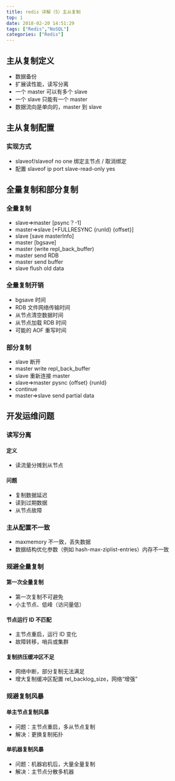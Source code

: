 ```yaml
---
title: redis 详解（5）主从复制
top: 1
date: 2018-02-20 14:51:29
tags: ["Redis","NoSQL"]
categories: ["Redis"]
---
```


## 主从复制定义

- 数据备份
- 扩展读性能，读写分离
- 一个 master 可以有多个 slave
- 一个 slave 只能有一个 master
- 数据流向是单向的，master 到 slave

## 主从复制配置

### 实现方式

- slaveof/slaveof no one 绑定主节点 / 取消绑定
- 配置
  slaveof ip port
  slave-read-only yes

## 全量复制和部分复制

### 全量复制

- slave=>master [psync？-1]
- master=>slave [+FULLRESYNC {runId} {offset}]
- slave [save masterInfo]
- master [bgsave]
- master (write repl_back_buffer)
- master send RDB
- master send buffer
- slave flush old data

### 全量复制开销

- bgsave 时间
- RDB 文件网络传输时间
- 从节点清空数据时间
- 从节点加载 RDB 时间
- 可能的 AOF 重写时间

### 部分复制

- slave 断开
- master write repl_back_buffer
- slave 重新连接 master
- slave=>master pysnc {offset} {runId}
- continue
- master=>slave send partial data

## 开发运维问题

### 读写分离

#### 定义

- 读流量分摊到从节点

#### 问题

- 复制数据延迟
- 读到过期数据
- 从节点故障

### 主从配置不一致

- maxmemory 不一致，丢失数据
- 数据结构优化参数（例如 hash-max-ziplist-entries）内存不一致

### 规避全量复制

#### 第一次全量复制

- 第一次复制不可避免
- 小主节点、低峰（访问量低）

#### 节点运行 ID 不匹配

- 主节点重启，运行 ID 变化
- 故障转移，哨兵或集群

#### 复制挤压缓冲区不足

- 网络中断，部分复制无法满足
- 增大复制缓冲区配置 rel_backlog_size，网络“增强”

### 规避复制风暴

#### 单主节点复制风暴

- 问题：主节点重启，多从节点复制
- 解决：更换复制拓扑

#### 单机器复制风暴

- 问题：机器宕机后，大量全量复制
- 解决：主节点分散多机器
